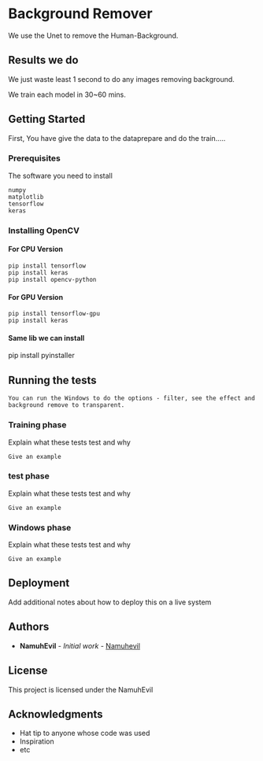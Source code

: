 # Background Remover

We use the Unet to remove the Human-Background.

## Results we do

We just waste least 1 second to do any images removing background.

We train each model in 30~60 mins.

## Getting Started

First, You have give the data to the dataprepare and do the train.....

### Prerequisites

The software you need to install

```
numpy
matplotlib
tensorflow
keras
```

### Installing OpenCV

#### For CPU Version
``` 
pip install tensorflow
pip install keras
pip install opencv-python
```

#### For GPU Version
``` 
pip install tensorflow-gpu
pip install keras
```

#### Same lib we can install
pip install pyinstaller

## Running the tests

```
You can run the Windows to do the options - filter, see the effect and background remove to transparent.
```

### Training phase

Explain what these tests test and why

```
Give an example
```

### test phase

Explain what these tests test and why

```
Give an example
```

### Windows phase

Explain what these tests test and why

```
Give an example
```

## Deployment

Add additional notes about how to deploy this on a live system

## Authors

* **NamuhEvil** - *Initial work* - 
[Namuhevil](https://github.com/namuhevil)

## License

This project is licensed under the NamuhEvil

## Acknowledgments

* Hat tip to anyone whose code was used
* Inspiration
* etc

